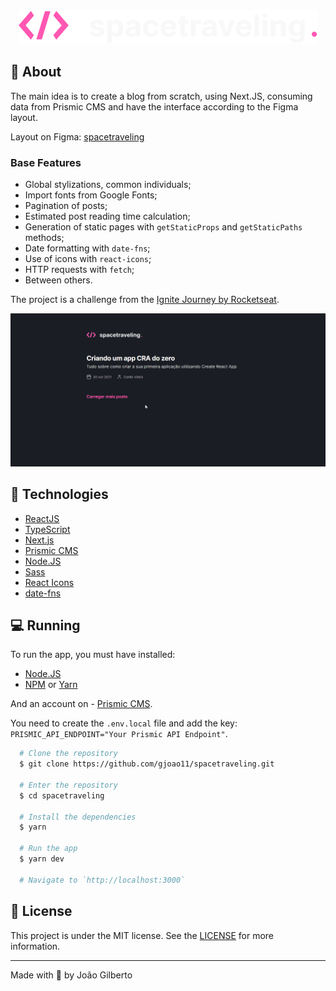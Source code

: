 <div align="center">
  <img src=".github/logo.svg" alt="spacetraveling" />
</div>

## 📄 About

The main idea is to create a blog from scratch, using Next.JS, consuming data from Prismic CMS and have the interface according to the Figma layout.

Layout on Figma: [spacetraveling](https://www.figma.com/file/36aALGsnCtamC0u10P1Wjy/Desafios-M%C3%B3dulo-3-ReactJS-(Copy)/duplicate)

### Base Features

- Global stylizations, common individuals;
- Import fonts from Google Fonts;
- Pagination of posts;
- Estimated post reading time calculation;
- Generation of static pages with `getStaticProps` and `getStaticPaths` methods;
- Date formatting with `date-fns`;
- Use of icons with `react-icons`;
- HTTP requests with `fetch`;
- Between others.

The project is a challenge from the [Ignite Journey by Rocketseat](https://www.rocketseat.com.br/ignite).

![spacetraveling demo](.github/spacetraveling.gif)

## 🧪 Technologies
- [ReactJS](https://reactjs.org/)
- [TypeScript](https://www.typescriptlang.org/)
- [Next.js](https://nextjs.org/)
- [Prismic CMS](https://prismic.io/)
- [Node.JS](https://nodejs.org/en/)
- [Sass](https://sass-lang.com/)
- [React Icons](https://react-icons.github.io/react-icons/)
- [date-fns](https://date-fns.org/)

## 💻 Running

To run the app, you must have installed:
- [Node.JS](https://nodejs.org/en/)
- [NPM](https://www.npmjs.com/) or [Yarn](https://yarnpkg.com/)

And an account on - [Prismic CMS](https://prismic.io/).

You need to create the `.env.local` file and add the key: `PRISMIC_API_ENDPOINT="Your Prismic API Endpoint"`.
```bash
  # Clone the repository
  $ git clone https://github.com/gjoao11/spacetraveling.git
  
  # Enter the repository
  $ cd spacetraveling
  
  # Install the dependencies
  $ yarn
  
  # Run the app
  $ yarn dev
  
  # Navigate to `http://localhost:3000`
```

## 📝 License
This project is under the MIT license. See the [LICENSE](https://github.com/gjoao11/spacetraveling/blob/master/LICENSE) for more information.

___

Made with 💖 by João Gilberto
